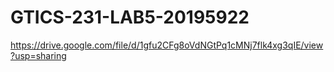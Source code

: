 # GTICS-231-LAB5-20195922
https://drive.google.com/file/d/1gfu2CFg8oVdNGtPq1cMNj7flk4xg3qIE/view?usp=sharing
